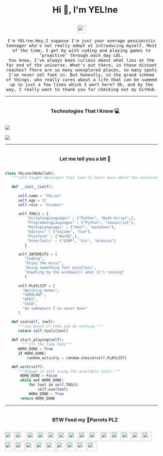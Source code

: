 <div id="user-content-toc">
  <ul align="center">
    <summary><h1 style="display: inline-block">Hi 👋, I'm YEL!ne</h1></summary>
  </ul>
</div>
<p align="center">
  <img src="https://user-images.githubusercontent.com/5679180/79618120-0daffb80-80be-11ea-819e-d2b0fa904d07.gif" width="27px">
  <br><br>
  <samp>
	I'm YEL!ne.Hey,I suppose I'm just your average pessimistic teenager who's not really adept at introducing myself. Most of the time, I get by with coding and playing games to ‘proactive’ through each day LOL.
    <br>
   You know, I've always been curious about what lies at the far end of the universe. What's out there, in those distant reaches? There are so many unexplored places, so many spots I've never set foot in. But honestly, in the grand scheme of things, who really cares about a life that can be summed up in just a few lines which I wort here?
Oh, and by the way, I really want to thank you for checking out my GitHub.   
  </samp>
</p>




---

<div id="user-content-toc">
  <ul align="center">
    <summary><h3 style="display: inline-block">Technologies That I Know 💻</h3></summary>
  </ul>
</div>


<p align="left">
  <a href="https://skillicons.dev">
    <img src="https://skillicons.dev/icons?i=py,flask,bash,html,css,js,svelte,dart,flutter,md,svg,tailwind,nextjs,d3" /> 
    <br>
    <br>
    <img src="https://skillicons.dev/icons?i=vue,vite,codepen,vercel,vscode,vim,linux,git,github,gitlab,androidstudio,ps" />
  </a>
</p>



---
<div id="user-content-toc">
  <ul align="center">
    <summary><h3 style="display: inline-block">Let me tell you a bit 🧐</h3></summary>
  </ul>
</div>


``` python
class YELine(Abdullah):
   """self-taught developer that love to learn more about the universe"""
   
   def __init__(self):
     
      self.name = "YELine"
      self.age = 22
      self.role = "Student"

      self.TOOLS = {
          "ScriptingLanguages" : ("Python", "Bash-Script",),
          "ProgrammingLanguages" : ("Python", "Javascript"),
          "MarkupLanguages" : ("Html", "markdown"),
          "Editors" : ("VsCode", "Vim"),
          "Platform" : ("MacOS",),
          "OtherTools" : ("GIMP", "Git", "Arduino")
         }

      self.INTERESTS = [
         "Coding",
         "Enjoy the music",
         "Doing something feel pointless",
         "Dawdling by the windowsill when it's raining"
         ]
      
      self.PLAYLIST = [
        "Watching memes",
        "VAROLANT",
        "APEX",
        "CSGO",
        "Go somewhere I've never been"
      ]

   def use(self, tool):
      """use bunch of them and do nothing."""
      return self.tools[tool]
    
   def start_playing(self):
    	"""its the time baby"""
      WORK_DONE = True
      if WORK_DONE:
          random_activity = random.choice(self.PLAYLIST)

   def work(self):
      """Engage in work using the available tools."""
       WORK_DONE = False  
       while not WORK_DONE:
           for tool in self.TOOLS:
               self.use(tool)
           WORK_DONE = True  
       return WORK_DONE

```



---



<div id="user-content-toc">
  <ul align="center">
    <summary><h3 style="display: inline-block">BTW Feed my 🦜Parrots PLZ</h3></summary>
  </ul>
</div>

<div>
    <img src="https://cultofthepartyparrot.com/flags/hd/indiaparrot.gif" width="30" height="30"/>
    <img src="https://cultofthepartyparrot.com/parrots/asyncparrot.gif" width="36" height="30"/>
    <img src="https://cultofthepartyparrot.com/parrots/hd/60fpsparrot.gif" width="30" height="30"/>
    <img src="https://cultofthepartyparrot.com/parrots/hd/jumpingparrot.gif" width="30" height="30"/>
    <img src="https://cultofthepartyparrot.com/parrots/hd/opensourceparrot.gif" width="30" height="30"/>
    <img src="https://cultofthepartyparrot.com/parrots/hd/dealwithitnowparrot.gif" width="30" height="30"/>
    <img src="https://cultofthepartyparrot.com/parrots/hd/hypnoparrotlight.gif" width="30" height="30"/>
    <img src="https://cultofthepartyparrot.com/parrots/databaseparrot.gif" width="30" height="30"/>
    <img src="https://cultofthepartyparrot.com/parrots/fixparrot.gif" width="36" height="30"/>
    <img src="https://cultofthepartyparrot.com/parrots/hd/laptop_parrot.gif" width="30" height="30"/>
    <img src="https://cultofthepartyparrot.com/parrots/hd/spinningparrot.gif" width="30" height="30"/>
    <img src="https://cultofthepartyparrot.com/parrots/hd/levitationparrot.gif" width="30" height="30"/>
    <img src="https://cultofthepartyparrot.com/parrots/hd/meldparrot.gif" width="30" height="30"/>
    <img src="https://cultofthepartyparrot.com/parrots/slomoparrot.gif" width="30" height="30"/>
    <img src="https://cultofthepartyparrot.com/parrots/hd/moonwalkingparrot.gif" width="30" height="30"/>
    <img src="https://cultofthepartyparrot.com/parrots/hd/stableparrot.gif" width="30" height="30"/>
    <img src="https://cultofthepartyparrot.com/parrots/hd/scienceparrot.gif" width="30" height="30"/>
    <img src="https://cultofthepartyparrot.com/parrots/hd/pirateparrot.gif" width="30" height="30"/>
    <img src="https://cultofthepartyparrot.com/parrots/hd/footballparrot.gif" width="30" height="30"/>
    <img src="https://cultofthepartyparrot.com/parrots/hd/illuminatiparrot.gif" width="30" height="30"/>
    <img src="https://cultofthepartyparrot.com/parrots/hd/hypnoparrotdark.gif" width="30" height="30"/>
    <img src="https://cultofthepartyparrot.com/parrots/hd/mustacheparrot.gif" width="30" height="30"/>
    <img src="https://cultofthepartyparrot.com/parrots/hd/laptop_parrot.gif" width="30" height="30"/>

